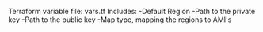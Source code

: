
Terraform variable file: vars.tf
	Includes: 
		-Default Region
		-Path to the private key
		-Path to the public key
		-Map type, mapping the regions to AMI's